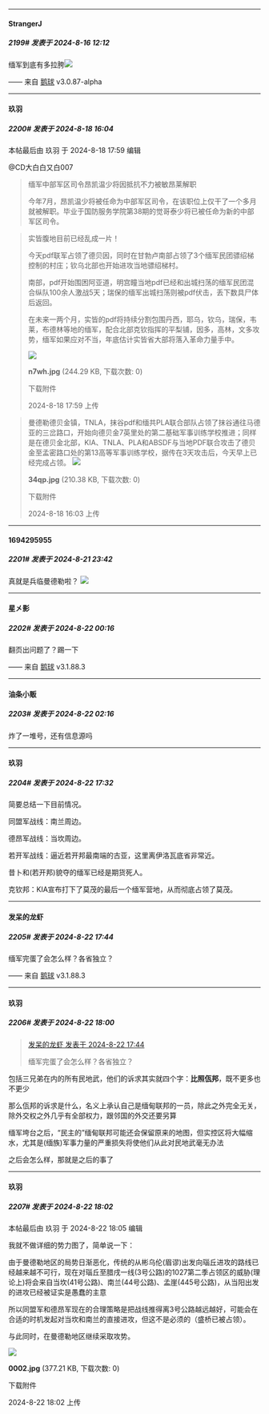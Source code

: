 ﻿
*****

####  StrangerJ  
##### 2199#       发表于 2024-8-16 12:12

缅军到底有多拉胯<img src="https://static.saraba1st.com/image/smiley/face2017/044.png" referrerpolicy="no-referrer">

—— 来自 [鹅球](https://www.pgyer.com/xfPejhuq) v3.0.87-alpha

*****

####  玖羽  
##### 2200#       发表于 2024-8-18 16:04

 本帖最后由 玖羽 于 2024-8-18 17:59 编辑 

@CD大白白又白007 <blockquote>缅军中部军区司令昂凯温少将因抵抗不力被敏昂莱解职

今年7月，昂凯温少将被任命为中部军区司令，在该职位上仅干了一个多月就被解职。毕业于国防服务学院第38期的觉哥泰少将已被任命为新的中部军区司令。</blockquote><blockquote>实皆腹地目前已经乱成一片！

今天pdf联军占领了德贝因，同时在甘勃卢南部占领了3个缅军民团骠绍梯控制的村庄；钦乌北部也开始进攻当地骠绍梯村。

南部，pdf开始围困阿亚道，明宫瞳当地pdf已经和出城扫荡的缅军民团混合纵队100余人激战5天；瑞保的缅军出城扫荡则被pdf伏击，丢下数具尸体后返回。

在未来一两个月，实皆的pdf将持续分割包围丹西，耶乌，钦乌，瑞保，韦莱，布德林等地的缅军，配合北部克钦指挥的平梨铺，因多，高林，文多攻势，缅军如果应对不当，年底估计实皆省大部将落入革命力量手中。

<img src="https://img.saraba1st.com/forum/202408/18/175928pbb0776v4w7yi771.jpg" referrerpolicy="no-referrer">

<strong>n7wh.jpg</strong> (244.29 KB, 下载次数: 0)

下载附件

2024-8-18 17:59 上传

</blockquote><blockquote>曼德勒德贝金镇，TNLA，抹谷pdf和缅共PLA联合部队占领了抹谷通往马德亚的三岔路口，开始向德贝金7英里处的第二基础军事训练学校推进；同样是在德贝金北部，KIA、TNLA、PLA和ABSDF与当地PDF联合攻击了德贝金至孟密路口处的第13高等军事训练学校，据传在3天攻击后，今天早上已经完成占领。

<img src="https://img.saraba1st.com/forum/202408/18/160356r1j74jpjppji1a01.jpg" referrerpolicy="no-referrer">

<strong>34qp.jpg</strong> (210.38 KB, 下载次数: 0)

下载附件

2024-8-18 16:03 上传

</blockquote>


*****

####  1694295955  
##### 2201#       发表于 2024-8-21 23:42

真就是兵临曼德勒啦？ <img src="https://static.saraba1st.com/image/smiley/face2017/067.png" referrerpolicy="no-referrer">


*****

####  星㐅影  
##### 2202#       发表于 2024-8-22 00:16

翻页出问题了？踢一下

—— 来自 [鹅球](https://www.pgyer.com/GcUxKd4w) v3.1.88.3

*****

####  油条小贩  
##### 2203#       发表于 2024-8-22 02:16

炸了一堆号，还有信息源吗

*****

####  玖羽  
##### 2204#       发表于 2024-8-22 17:32

简要总结一下目前情况。

同盟军战线：南兰周边。

德昂军战线：当坎周边。

若开军战线：逼近若开邦最南端的古亚，这里离伊洛瓦底省非常近。

昔卜和(若开邦)貌夺的缅军已经是期货死人。

克钦邦：KIA宣布打下了莫茂的最后一个缅军营地，从而彻底占领了莫茂。


*****

####  发呆的龙虾  
##### 2205#       发表于 2024-8-22 17:44

缅军完蛋了会怎么样？各省独立？

—— 来自 [鹅球](https://www.pgyer.com/GcUxKd4w) v3.1.88.3

*****

####  玖羽  
##### 2206#       发表于 2024-8-22 18:00

<blockquote><a href="httphttps://bbs.saraba1st.com/2b/forum.php?mod=redirect&amp;goto=findpost&amp;pid=65982511&amp;ptid=2166322" target="_blank">发呆的龙虾 发表于 2024-8-22 17:44</a>

缅军完蛋了会怎么样？各省独立？</blockquote>
包括三兄弟在内的所有民地武，他们的诉求其实就四个字：<strong>比照佤邦</strong>，既不更多也不更少

那么佤邦的诉求是什么，名义上承认自己是缅甸联邦的一员，除此之外完全无关，除外交权之外几乎有全部权力，跟邻国的外交还要另算

缅军垮台之后，“民主的”缅甸联邦可能还会保留原来的地图，但实控区将大幅缩水，尤其是(缅族)军事力量的严重损失将使他们从此对民地武毫无办法

之后会怎么样，那就是之后的事了

*****

####  玖羽  
##### 2207#       发表于 2024-8-22 18:02

 本帖最后由 玖羽 于 2024-8-22 18:05 编辑 

我就不做详细的势力图了，简单说一下：

由于曼德勒地区的局势日渐恶化，传统的从彬乌伦(眉谬)出发向瑙丘进攻的路线已经越来越不可行，现在对瑙丘至腊戌一线(3号公路)的1027第二季占领区的威胁(理论上)将会来自当坎(41号公路)、南兰(44号公路)、孟崖(445号公路)，从当阳出发的进攻已经被证实是愚蠢的主意

所以同盟军和德昂军现在的合理策略是把战线推得离3号公路越远越好，可能会在合适的时机发起对当坎和南兰的直接进攻，但这不是必须的（盛桥已被占领）。

与此同时，在曼德勒地区继续采取攻势。

<img src="https://img.saraba1st.com/forum/202408/22/180212w1viprvmvxc01umh.jpg" referrerpolicy="no-referrer">

<strong>0002.jpg</strong> (377.21 KB, 下载次数: 0)

下载附件

2024-8-22 18:02 上传

